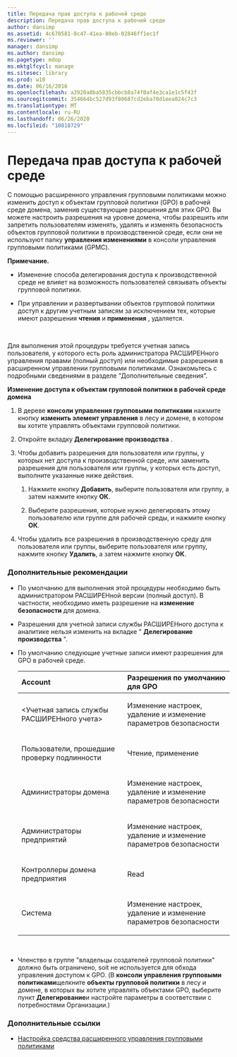 ```yaml
---
title: Передача прав доступа к рабочей среде
description: Передача прав доступа к рабочей среде
author: dansimp
ms.assetid: 4c670581-8c47-41ea-80eb-02846ff1ec1f
ms.reviewer: ''
manager: dansimp
ms.author: dansimp
ms.pagetype: mdop
ms.mktglfcycl: manage
ms.sitesec: library
ms.prod: w10
ms.date: 06/16/2016
ms.openlocfilehash: a3920a8ba5835cbbcb8a74f0af4e3ca1e1c5f43f
ms.sourcegitcommit: 354664bc527d93f80687cd2eba70d1eea024c7c3
ms.translationtype: MT
ms.contentlocale: ru-RU
ms.lasthandoff: 06/26/2020
ms.locfileid: "10818729"
---
```

# Передача прав доступа к рабочей среде


С помощью расширенного управления групповыми политиками можно изменить доступ к объектам групповой политики (GPO) в рабочей среде домена, заменив существующие разрешения для этих GPO. Вы можете настроить разрешения на уровне домена, чтобы разрешить или запретить пользователям изменять, удалять и изменять безопасность объектов групповой политики в производственной среде, если они не используют папку **управления изменениями** в консоли управления групповыми политиками (GPMC).

**Примечание.**  
-   Изменение способа делегирования доступа к производственной среде не влияет на возможность пользователей связывать объекты групповой политики.

-   При управлении и развертывании объектов групповой политики доступ к другим учетным записям за исключением тех, которые имеют разрешения **чтения** и **применения** , удаляется.

 

Для выполнения этой процедуры требуется учетная запись пользователя, у которого есть роль администратора РАСШИРЕНного управления правами (полный доступ) или необходимые разрешения в расширенном управлении групповыми политиками. Ознакомьтесь с подробными сведениями в разделе "Дополнительные сведения".

**Изменение доступа к объектам групповой политики в рабочей среде домена**

1.  В дереве **консоли управления групповыми политиками** нажмите кнопку **изменить элемент управления** в лесу и домене, в котором вы хотите управлять объектами групповой политики.

2.  Откройте вкладку **Делегирование производства** .

3.  Чтобы добавить разрешения для пользователя или группы, у которых нет доступа к производственной среде, или заменить разрешения для пользователя или группы, у которых есть доступ, выполните указанные ниже действия.

    1.  Нажмите кнопку **Добавить**, выберите пользователя или группу, а затем нажмите кнопку **ОК**.

    2.  Выберите разрешения, которые нужно делегировать этому пользователю или группе для рабочей среды, и нажмите кнопку **ОК**.

4.  Чтобы удалить все разрешения в производственную среду для пользователя или группы, выберите пользователя или группу, нажмите кнопку **Удалить**, а затем нажмите кнопку **ОК**.

### Дополнительные рекомендации

-   По умолчанию для выполнения этой процедуры необходимо быть администратором РАСШИРЕНной версии (полный доступ). В частности, необходимо иметь разрешение на **изменение безопасности** для домена.

-   Разрешения для учетной записи службы РАСШИРЕНного доступа к аналитике нельзя изменить на вкладке " **Делегирование производства** ".

-   По умолчанию следующие учетные записи имеют разрешения для GPO в рабочей среде.

    <table>
    <colgroup>
    <col width="50%" />
    <col width="50%" />
    </colgroup>
    <thead>
    <tr class="header">
    <th align="left">Account</th>
    <th align="left">Разрешения по умолчанию для GPO</th>
    </tr>
    </thead>
    <tbody>
    <tr class="odd">
    <td align="left"><p>&lt;Учетная запись службы РАСШИРЕНного учета&gt;</p></td>
    <td align="left"><p>Изменение настроек, удаление и изменение параметров безопасности</p></td>
    </tr>
    <tr class="even">
    <td align="left"><p>Пользователи, прошедшие проверку подлинности</p></td>
    <td align="left"><p>Чтение, применение</p></td>
    </tr>
    <tr class="odd">
    <td align="left"><p>Администраторы домена</p></td>
    <td align="left"><p>Изменение настроек, удаление и изменение параметров безопасности</p></td>
    </tr>
    <tr class="even">
    <td align="left"><p>Администраторы предприятий</p></td>
    <td align="left"><p>Изменение настроек, удаление и изменение параметров безопасности</p></td>
    </tr>
    <tr class="odd">
    <td align="left"><p>Контроллеры домена предприятия</p></td>
    <td align="left"><p>Read</p></td>
    </tr>
    <tr class="even">
    <td align="left"><p>Система</p></td>
    <td align="left"><p>Изменение настроек, удаление и изменение параметров безопасности</p></td>
    </tr>
    </tbody>
    </table>

     

-   Членство в группе "владельцы создателей групповой политики" должно быть ограничено, soit не используется для обхода управления доступом к GPO. (В **консоли управления групповыми политиками**щелкните **объекты групповой политики** в лесу и домене, в которых вы хотите управлять объектами GPO, выберите пункт **Делегирование**и настройте параметры в соответствии с потребностями Организации.)

### Дополнительные ссылки

-   [Настройка средства расширенного управления групповыми политиками](configuring-advanced-group-policy-management-agpm40.md)

 

 





